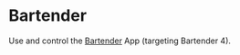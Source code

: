 # Bartender

Use and control the [Bartender](https://www.macbartender.com/) App (targeting Bartender 4).

